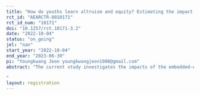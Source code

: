```yaml
---
title: "How do youths learn altruism and equity? Estimating the impact of embedded ethics in education on social preferences"
rct_id: "AEARCTR-0010171"
rct_id_num: "10171"
doi: "10.1257/rct.10171-3.2"
date: "2022-10-04"
status: "on_going"
jel: "nan"
start_year: "2022-10-04"
end_year: "2023-06-30"
pi: "Youngkwang Jeon youngkwangjeon1008@gmail.com"
abstract: "The current study investigates the impacts of the embedded-ethics software coding education program with a sample of 200 students in Arusha Girls’ Secondary School in the United Republic of Tanzania. The study randomly assigns the sample into two treatment groups - one where students code interactions of virtual “Standard Nash” agents that only take account of the benefit to oneself, and another where the students code interactions of virtual “Altruistic-Equitable” agents that are interested in not only one’s own benefit but also others’ - and a control group for which no program activities are taken place. Through such random assignment to the intervention, this study plans to study the impact of the embedded-ethics digital education program on students’ i)  social preferences in altruism, equity, and inclusion, ii) psychosocial well-being, and iii) other auxiliary socioemotional-learning indicators, such as their interest in STEM (Science, Technology, Engineering, and Mathematics) fields and gender-based attitudes. 
"
layout: registration
---
```


